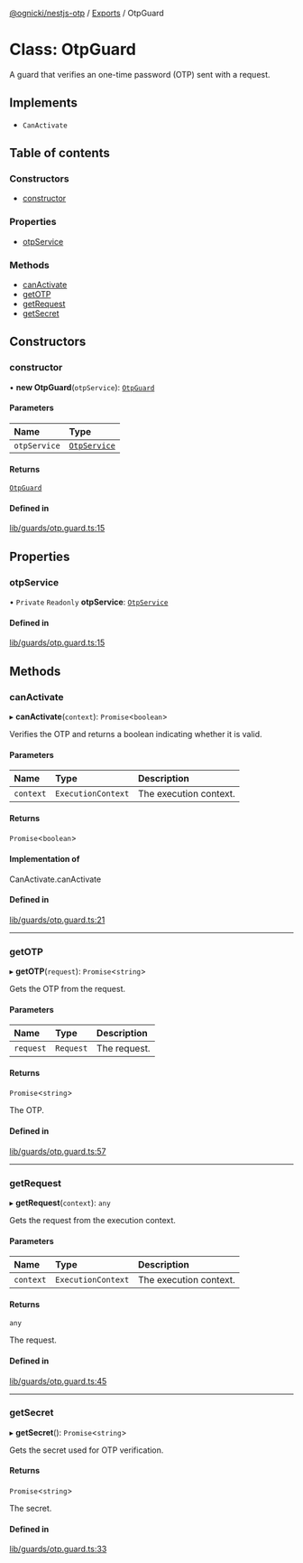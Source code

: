[@ognicki/nestjs-otp](../README.md) / [Exports](../modules.md) / OtpGuard

# Class: OtpGuard

A guard that verifies an one-time password (OTP) sent with a request.

## Implements

- `CanActivate`

## Table of contents

### Constructors

- [constructor](OtpGuard.md#constructor)

### Properties

- [otpService](OtpGuard.md#otpservice)

### Methods

- [canActivate](OtpGuard.md#canactivate)
- [getOTP](OtpGuard.md#getotp)
- [getRequest](OtpGuard.md#getrequest)
- [getSecret](OtpGuard.md#getsecret)

## Constructors

### constructor

• **new OtpGuard**(`otpService`): [`OtpGuard`](OtpGuard.md)

#### Parameters

| Name | Type |
| :------ | :------ |
| `otpService` | [`OtpService`](OtpService.md) |

#### Returns

[`OtpGuard`](OtpGuard.md)

#### Defined in

[lib/guards/otp.guard.ts:15](https://github.com/mwognicki/nestjs-otp/blob/1d22df0/lib/guards/otp.guard.ts#L15)

## Properties

### otpService

• `Private` `Readonly` **otpService**: [`OtpService`](OtpService.md)

#### Defined in

[lib/guards/otp.guard.ts:15](https://github.com/mwognicki/nestjs-otp/blob/1d22df0/lib/guards/otp.guard.ts#L15)

## Methods

### canActivate

▸ **canActivate**(`context`): `Promise`\<`boolean`\>

Verifies the OTP and returns a boolean indicating whether it is valid.

#### Parameters

| Name | Type | Description |
| :------ | :------ | :------ |
| `context` | `ExecutionContext` | The execution context. |

#### Returns

`Promise`\<`boolean`\>

#### Implementation of

CanActivate.canActivate

#### Defined in

[lib/guards/otp.guard.ts:21](https://github.com/mwognicki/nestjs-otp/blob/1d22df0/lib/guards/otp.guard.ts#L21)

___

### getOTP

▸ **getOTP**(`request`): `Promise`\<`string`\>

Gets the OTP from the request.

#### Parameters

| Name | Type | Description |
| :------ | :------ | :------ |
| `request` | `Request` | The request. |

#### Returns

`Promise`\<`string`\>

The OTP.

#### Defined in

[lib/guards/otp.guard.ts:57](https://github.com/mwognicki/nestjs-otp/blob/1d22df0/lib/guards/otp.guard.ts#L57)

___

### getRequest

▸ **getRequest**(`context`): `any`

Gets the request from the execution context.

#### Parameters

| Name | Type | Description |
| :------ | :------ | :------ |
| `context` | `ExecutionContext` | The execution context. |

#### Returns

`any`

The request.

#### Defined in

[lib/guards/otp.guard.ts:45](https://github.com/mwognicki/nestjs-otp/blob/1d22df0/lib/guards/otp.guard.ts#L45)

___

### getSecret

▸ **getSecret**(): `Promise`\<`string`\>

Gets the secret used for OTP verification.

#### Returns

`Promise`\<`string`\>

The secret.

#### Defined in

[lib/guards/otp.guard.ts:33](https://github.com/mwognicki/nestjs-otp/blob/1d22df0/lib/guards/otp.guard.ts#L33)
